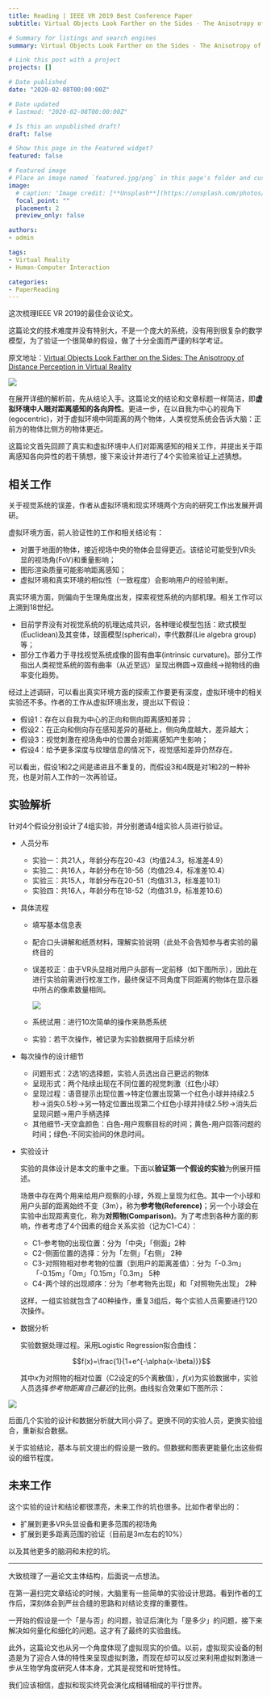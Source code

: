 ```yaml
---
title: Reading | IEEE VR 2019 Best Conference Paper
subtitle: Virtual Objects Look Farther on the Sides - The Anisotropy of Distance Perception in Virtual Reality

# Summary for listings and search engines
summary: Virtual Objects Look Farther on the Sides - The Anisotropy of Distance Perception in Virtual Reality

# Link this post with a project
projects: []

# Date published
date: "2020-02-08T00:00:00Z"

# Date updated
# lastmod: "2020-02-08T00:00:00Z"

# Is this an unpublished draft?
draft: false

# Show this page in the Featured widget?
featured: false

# Featured image
# Place an image named `featured.jpg/png` in this page's folder and customize its options here.
image:
  # caption: 'Image credit: [**Unsplash**](https://unsplash.com/photos/CpkOjOcXdUY)'
  focal_point: ""
  placement: 2
  preview_only: false

authors:
- admin

tags:
- Virtual Reality
- Human-Computer Interaction

categories:
- PaperReading
---
```


这次梳理IEEE VR 2019的最佳会议论文。

这篇论文的技术难度并没有特别大，不是一个庞大的系统，没有用到很复杂的数学模型，为了验证一个很简单的假设，做了十分全面而严谨的科学考证。

原文地址：[Virtual Objects Look Farther on the Sides: The Anisotropy of Distance Perception in Virtual Reality](https://ieeexplore.ieee.org/document/8797826)

![](https://github.com/HusterHope/blogimage/raw/master/20200208-1.jpeg)

在展开详细的解析前，先从结论入手。这篇论文的结论和文章标题一样简洁，即**虚拟环境中人眼对距离感知的各向异性**。更进一步，在以自我为中心的视角下(egocentric)，对于虚拟环境中同距离的两个物体，人类视觉系统会告诉大脑：正前方的物体比侧方的物体更近。

这篇论文首先回顾了真实和虚拟环境中人们对距离感知的相关工作，并提出关于距离感知各向异性的若干猜想，接下来设计并进行了4个实验来验证上述猜想。

## 相关工作

关于视觉系统的误差，作者从虚拟环境和现实环境两个方向的研究工作出发展开调研。

虚拟环境方面，前人验证性的工作和相关结论有：

- 对置于地面的物体，接近视场中央的物体会显得更近。该结论可能受到VR头显的视场角(FoV)和重量影响；
- 图形渲染质量可能影响距离感知；
- 虚拟环境和真实环境的相似性（一致程度）会影响用户的经验判断。

真实环境方面，则偏向于生理角度出发，探索视觉系统的内部机理。相关工作可以上溯到18世纪。

- 目前学界没有对视觉系统的机理达成共识，各种理论模型包括：欧式模型(Euclidean)及其变体，球面模型(spherical)，李代数群(Lie algebra group)等；
- 部分工作着力于寻找视觉系统成像的固有曲率(intrinsic curvature)。部分工作指出人类视觉系统的固有曲率（从近至远）呈现出椭圆->双曲线->抛物线的曲率变化趋势。

经过上述调研，可以看出真实环境方面的探索工作要更有深度，虚拟环境中的相关实验还不多。作者的工作从虚拟环境出发，提出以下假设：

- 假设1：存在以自我为中心的正向和侧向距离感知差异；
- 假设2：在正向和侧向存在感知差异的基础上，侧向角度越大，差异越大；
- 假设3：视觉刺激在视场角中的位置会对距离感知产生影响；
- 假设4：给予更多深度与纹理信息的情况下，视觉感知差异仍然存在。

可以看出，假设1和2之间是递进且不重复的，而假设3和4既是对1和2的一种补充，也是对前人工作的一次再验证。

## 实验解析

针对4个假设分别设计了4组实验，并分别邀请4组实验人员进行验证。

- 人员分布

  - 实验一：共21人，年龄分布在20-43（均值24.3，标准差4.9）
  - 实验二：共16人，年龄分布在18-56（均值29.4，标准差10.4）
  - 实验三：共15人，年龄分布在20-51（均值31.3，标准差10.1）
  - 实验四：共16人，年龄分布在18-52（均值31.9，标准差10.6）

- 具体流程

  - 填写基本信息表

  - 配合口头讲解和纸质材料，理解实验说明（此处不会告知参与者实验的最终目的

  - 误差校正：由于VR头显相对用户头部有一定前移（如下图所示），因此在进行实验前需进行校准工作，最终保证不同角度下同距离的物体在显示器中所占的像素数量相同。

    ![](https://github.com/HusterHope/blogimage/raw/master/20200208-2.jpeg)

  - 系统试用：进行10次简单的操作来熟悉系统

  - 实验：若干次操作，被记录为实验数据用于后续分析

- 每次操作的设计细节

  - 问题形式：2选1的选择题，实验人员选出自己更远的物体
  - 呈现形式：两个陆续出现在不同位置的视觉刺激（红色小球）
  - 呈现过程：语音提示出现位置->特定位置出现第一个红色小球并持续2.5秒->消失0.5秒->另一特定位置出现第二个红色小球并持续2.5秒->消失后呈现问题->用户手柄选择
  - 其他细节-天空盒颜色：白色-用户观察目标的时间；黄色-用户回答问题的时间；绿色-不同实验间的休息时间。

- 实验设计

  实验的具体设计是本文的重中之重。下面以**验证第一个假设的实验**为例展开描述。

  场景中存在两个用来给用户观察的小球，外观上呈现为红色。其中一个小球和用户头部的距离始终不变（3m），称为**参考物(Reference)**；另一个小球会在实验中出现距离变化，称为**对照物(Comparison)**。为了考虑到各种方面的影响，作者考虑了4个因素的组合关系实验（记为C1-C4）：

  - C1-参考物的出现位置：分为「中央」「侧面」2种
  - C2-侧面位置的选择：分为「左侧」「右侧」 2种
  - C3-对照物相对参考物的位置（到用户的距离差值）：分为「-0.3m」「-0.15m」「0m」「0.15m」「0.3m」 5种
  - C4-两个球的出现顺序：分为「参考物先出现」和「对照物先出现」 2种

  这样，一组实验就包含了40种操作，重复3组后，每个实验人员需要进行120次操作。

- 数据分析

  实验数据处理过程。采用Logistic Regression拟合曲线：

  $$f(x)=\frac{1}{1+e^{-\alpha(x-\beta)}}$$ 

  其中$x$为对照物的相对位置（C2设定的5个离散值），$f(x)$为实验数据中，实验人员选择*参考物距离自己最近*的比例。曲线拟合效果如下图所示：

![](https://github.com/HusterHope/blogimage/raw/master/20200208-3.jpeg)

后面几个实验的设计和数据分析就大同小异了。更换不同的实验人员，更换实验组合，重新拟合数据。

关于实验结论，基本与前文提出的假设是一致的。但数据和图表更能量化出这些假设的细节程度。

## 未来工作

这个实验的设计和结论都很漂亮，未来工作的坑也很多。比如作者举出的：

- 扩展到更多VR头显设备和更多范围的视场角
- 扩展到更多距离范围的验证（目前是3m左右的10%）

以及其他更多的脑洞和未挖的坑。

------

大致梳理了一遍论文主体结构，后面说一点想法。

在第一遍扫完文章结论的时候，大脑里有一些简单的实验设计思路。看到作者的工作后，深刻体会到严丝合缝的思路和对结论支撑的重要性。

一开始的假设是一个「是与否」的问题，验证后演化为「是多少」的问题，接下来解决如何量化和细化的问题。这才有了最终的实验曲线。

此外，这篇论文也从另一个角度体现了虚拟现实的价值。以前，虚拟现实设备的制造是为了迎合人体的特性来呈现虚拟刺激，而现在却可以反过来利用虚拟刺激进一步从生物学角度研究人体本身，尤其是视觉和听觉特性。

我们应该相信，虚拟和现实终究会演化成相辅相成的平行世界。